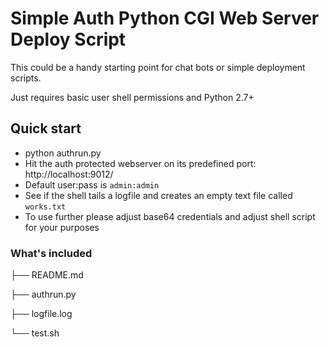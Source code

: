 # Simple Auth Python CGI Web Server Deploy Script

This could be a handy starting point for chat bots or simple deployment scripts.

Just requires basic user shell permissions and Python 2.7+

## Quick start

* python authrun.py
* Hit the auth protected webserver on its predefined port: http://localhost:9012/
* Default user:pass is `admin:admin`
* See if the shell tails a logfile and creates an empty text file called `works.txt`
* To use further please adjust base64 credentials and adjust shell script for your purposes

### What's included

├── README.md

├── authrun.py

├── logfile.log

└── test.sh

